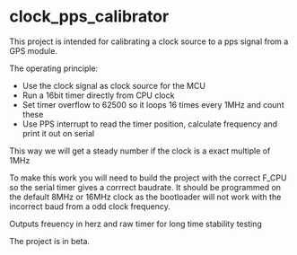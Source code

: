 # clock_pps_calibrator

This project is intended for calibrating a clock source to a pps signal from a GPS module.

The operating principle:
* Use the clock signal as clock source for the MCU
* Run a 16bit timer directly from CPU clock
* Set timer overflow to 62500 so it loops 16 times every 1MHz and count these
* Use PPS interrupt to read the timer position, calculate frequency and print it out on serial

This way we will get a steady number if the clock is a exact multiple of 1MHz

To make this work you will need to build the project with the correct F_CPU so the serial timer gives a corrrect baudrate. It should be programmed on the default 8MHz or 16MHz clock as the bootloader will not work with the incorrect baud from a odd clock frequency.

Outputs freuency in herz and raw timer for long time stability testing

The project is in beta.